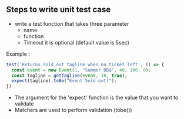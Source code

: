 ## Steps to write unit test case
- write a test function that takes three parameter
    - name
    - function
    - Timeout it is optional (default value is 5sec)
 

Example : 
``` js
test('Returns sold out tagline when no ticket left', () => {
  const event = new Event(1, "Summer BBQ", 40, 100, 0);
  const tagline = getTagline(event, 10, true);
  expect(tagline).toBe("Event Sold out!"); 
})
```
- The argument  for the  'expect' function is the value that you want to validate
- Matchers are used to perform validation (tobe())

